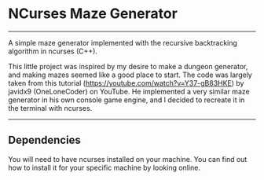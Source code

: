 # NCurses Maze Generator
---------------------------------------

A simple maze generator implemented with the recursive backtracking algorithm in ncurses (C++).

This little project was inspired by my desire to make a dungeon generator, and making mazes seemed like a good place to start. The code was largely taken from this tutorial (https://youtube.com/watch?v=Y37-gB83HKE) by javidx9 (OneLoneCoder) on YouTube. He implemented a very similar maze generator in his own console game engine, and I decided to recreate it in the terminal with ncurses.

---------------------------------------

## Dependencies

You will need to have ncurses installed on your machine. You can find out how to install it for your specific machine by looking online.
